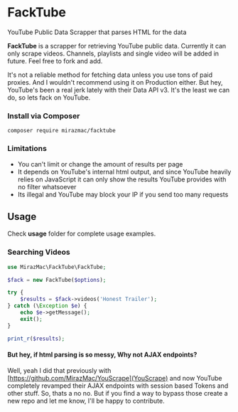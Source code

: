 # FackTube
YouTube Public Data Scrapper that parses HTML for the data

**FackTube** is a scrapper for retrieving YouTube public data. Currently it can only scrape videos.
Channels, playlists and single video will be added in future. Feel free to fork and add.

It's not a reliable method for fetching data unless you use tons of paid proxies. And I wouldn't recommend using it on Production either. But hey, YouTube's been a real jerk lately with their Data API v3. It's the least we can do, so lets fack on YouTube.

### Install via Composer

```shell
composer require mirazmac/facktube
```

### Limitations
* You can't limit or change the amount of results per page
* It depends on YouTube's internal html output, and since YouTube heavily relies on JavaScript it can only show the results YouTube provides with no filter whatsoever
* Its illegal and YouTube may block your IP if you send too many requests


## Usage
Check **usage** folder for complete usage examples.


### Searching Videos
```php
use MirazMac\FackTube\FackTube;

$fack = new FackTube($options);

try {
    $results = $fack->videos('Honest Trailer');
} catch (\Exception $e) {
    echo $e->getMessage();
    exit();
}

print_r($results);

```

#### But hey, if html parsing is so messy, Why not AJAX endpoints?

Well, yeah I did that previously with [https://github.com/MirazMac/YouScrape](YouScrape) and now YouTube completely revamped their AJAX endpoints with session based Tokens and other stuff. So, thats a no no. But if you find a way to bypass those create a new repo and let me know, I'll be happy to contribute.
